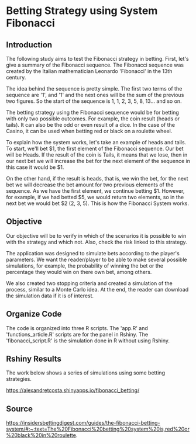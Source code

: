 # Betting Strategy using System Fibonacci

## Introduction

The following study aims to test the Fibonacci strategy in betting. First, let's give a summary of the Fibonacci sequence. The Fibonacci sequence was created by the Italian mathematician Leonardo 'Fibonacci' in the 13th century.

The idea behind the sequence is pretty simple. The first two terms of the sequence are '1', and '1' and the next ones will be the sum of the previous two figures. So the start of the sequence is 1, 1, 2, 3, 5, 8, 13... and so on.

The betting strategy using the Fibonacci sequence would be for betting with only two possible outcomes. For example, the coin result (heads or tails). It can also be the odd or even result of a dice. In the case of the Casino, it can be used when betting red or black on a roulette wheel.

To explain how the system works, let's take an example of heads and tails. To start, we'll bet $1, the first element of the Fibonacci sequence. Our bet will be Heads. If the result of the coin is Tails, it means that we lose, then in our next bet we will increase the bet for the next element of the sequence in this case it would be $1.

On the other hand, if the result is heads, that is, we win the bet, for the next bet we will decrease the bet amount for two previous elements of the sequence. As we have the first element, we continue betting $1. However, for example, if we had betted  $5, we would return two elements, so in the next bet we would bet $2 (2, 3, 5). This is how the Fibonacci System works.

## Objective

Our objective will be to verify in which of the scenarios it is possible to win with the strategy and which not. Also, check the risk linked to this strategy.

The application was designed to simulate bets according to the player's parameters. We want the reader/player to be able to make several possible simulations, for example, the probability of winning the bet or the percentage they would win on there own bet, among others.

We also created two stopping criteria and created a simulation of the process, similar to a Monte Carlo idea. At the end, the reader can download the simulation data if it is of interest.

## Organize Code

The code is organized into three R scripts. The 'app.R' and 'functions_article.R' scripts are for the panel in Rshiny. The 'fibonacci_script.R' is the simulation done in R without using Rshiny.

## Rshiny Results

The work below shows a series of simulations using some betting strategies.

https://alexandretcosta.shinyapps.io/fibonacci_betting/

## Source

https://insidersbettingdigest.com/guides/the-fibonacci-betting-system/#:~:text=The%20Fibonacci%20betting%20system%20is,red%20or%20black%20in%20roulette.

